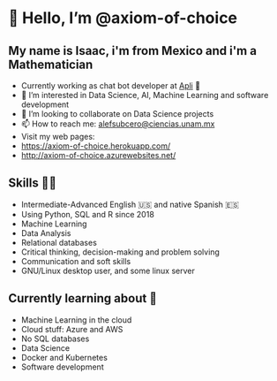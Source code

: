 # 👋 Hello, I’m @axiom-of-choice
## My name is Isaac, i'm from Mexico and i'm a Mathematician
- Currently working as chat bot developer at [Apli](https://www.apli.jobs/) 🤖
- 👀 I’m interested in Data Science, AI, Machine Learning and software development
- 💞️ I’m looking to collaborate on Data Science projects
- 📫 How to reach me: alefsubcero@ciencias.unam.mx
- Visit my web pages: 
- https://axiom-of-choice.herokuapp.com/
- http://axiom-of-choice.azurewebsites.net/

## Skills 👨‍💻
* Intermediate-Advanced English 🇺🇸 and native Spanish 🇪🇸
* Using Python, SQL and R since 2018
* Machine Learning
* Data Analysis
* Relational databases
* Critical thinking, decision-making and problem solving 
* Communication and soft skills
* GNU/Linux desktop user, and some linux server 

## Currently learning about 🌱
- Machine Learning in the cloud
- Cloud stuff: Azure and AWS
- No SQL databases
- Data Science
- Docker and Kubernetes
- Software development
<!---
axiom-of-choice/axiom-of-choice is a ✨ special ✨ repository because its `README.md` (this file) appears on your GitHub profile.
You can click the Preview link to take a look at your changes.
--->
